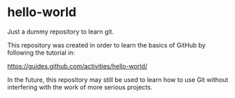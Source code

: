# hello-world
Just a dummy repository to learn git.

This repository was created in order to learn the basics of GitHub by following the tutorial in:

https://guides.github.com/activities/hello-world/

In the future, this repository may still be used to learn how to use Git without interfering with the work of more serious projects.
